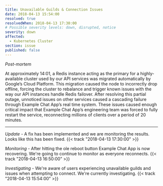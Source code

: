 ```yaml
---
title: Unavailable Guilds & Connection Issues
date: 2018-04-13 15:54:00
resolved: true
resolvedWhen: 2018-04-13 17:30:00
# Possible severity levels: down, disrupted, notice
severity: down
affected:
  - Kubernetes Cluster
section: issue
published: false
---
```


*Post-mortem*

At approximately 14:01, a Redis instance acting as the primary for a highly-available cluster used by our API services was migrated automatically by Google’s Cloud Platform. This migration caused the node to incorrectly drop offline, forcing the cluster to rebalance and trigger known issues with the way our API instances handle Redis failover. After resolving this partial outage, unnoticed issues on other services caused a cascading failure through Example Chat App’s real time system. These issues caused enough critical impact that Example Chat App’s engineering team was forced to fully restart the service, reconnecting millions of clients over a period of 20 minutes.


---

*Update* - A fix has been implemented and we are monitoring the results. Looks like this has been fixed. {{< track "2018-04-13 17:30:00" >}}

*Monitoring* - After hitting the ole reboot button Example Chat App is now recovering. We're going to continue to monitor as everyone reconnects. {{< track "2018-04-13 16:50:00" >}}

*Investigating* - We're aware of users experiencing unavailable guilds and issues when attempting to connect. We're currently investigating. {{< track "2018-04-13 15:54:00" >}}
